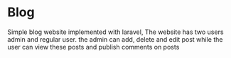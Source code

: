 # Blog
Simple blog website implemented with laravel, The website has two users admin and regular user.
the admin can add, delete and edit post while the user can view these posts and publish comments on
posts

